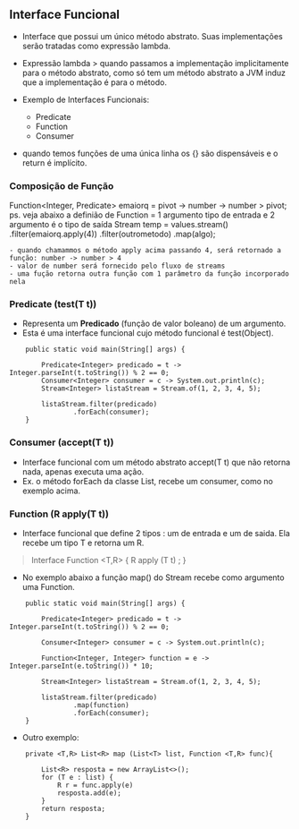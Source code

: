 ## Interface Funcional

- Interface que possui um único método abstrato. Suas implementações serão tratadas como expressão lambda.

- Expressão lambda > quando passamos a implementação implicitamente para o método abstrato, como só tem um método abstrato a JVM induz que a implementação é para o método.

- Exemplo de Interfaces Funcionais:

  - Predicate
  - Function
  - Consumer

- quando temos funções de uma única linha os {} são dispensáveis e o return é implícito.

### Composição de Função

Function<Integer, Predicate<Integer>> emaiorq = pivot -> number -> number > pivot;
ps. veja abaixo a definião de Function = 1 argumento tipo de entrada e 2 argumento é o tipo de saída
Stream<Integer> temp = values.stream()
.filter(emaiorq.apply(4))
.filter(outrometodo)
.map(algo);

    - quando chamammos o método apply acima passando 4, será retornado a função: number -> number > 4
    - valor de number será fornecido pelo fluxo de streams
    - uma fução retorna outra função com 1 parâmetro da função incorporado nela

### Predicate (test(T t))

- Representa um <b>Predicado</b> (função de valor boleano) de um argumento.
- Esta é uma interface funcional cujo método funcional é test(Object).

```
    public static void main(String[] args) {

        Predicate<Integer> predicado = t -> Integer.parseInt(t.toString()) % 2 == 0;
        Consumer<Integer> consumer = c -> System.out.println(c);
        Stream<Integer> listaStream = Stream.of(1, 2, 3, 4, 5);

        listaStream.filter(predicado)
                .forEach(consumer);
    }
```

### Consumer (accept(T t))

- Interface funcional com um método abstrato accept(T t) que não retorna nada, apenas executa uma ação.
- Ex. o método forEach da classe List, recebe um consumer, como no exemplo acima.

### Function (R apply(T t))

- Interface funcional que define 2 tipos : um de entrada e um de saida. Ela recebe um tipo T e retorna um R.

> Interface Function <T,R> {
> R apply (T t) ;
> }

- No exemplo abaixo a função map() do Stream recebe como argumento uma Function.

```
    public static void main(String[] args) {

        Predicate<Integer> predicado = t -> Integer.parseInt(t.toString()) % 2 == 0;

        Consumer<Integer> consumer = c -> System.out.println(c);

        Function<Integer, Integer> function = e -> Integer.parseInt(e.toString()) * 10;

        Stream<Integer> listaStream = Stream.of(1, 2, 3, 4, 5);

        listaStream.filter(predicado)
                .map(function)
                .forEach(consumer);
    }
```

- Outro exemplo:

```
    private <T,R> List<R> map (List<T> list, Function <T,R> func){

        List<R> resposta = new ArrayList<>();
        for (T e : list) {
            R r = func.apply(e)
            resposta.add(e);
        }
        return resposta;
    }
```
